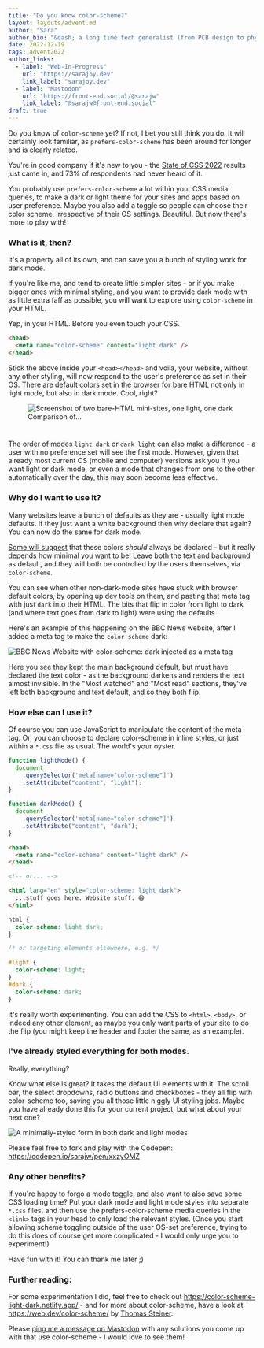 ```yaml
---
title: "Do you know color-scheme?"
layout: layouts/advent.md
author: "Sara"
author_bio: "&dash; a long time tech generalist (from PCB design to physics teacher to time-lapse video making) who has recently chosen to specialise in front end development."
date: 2022-12-19
tags: advent2022
author_links:
  - label: "Web-In-Progress"
    url: "https://sarajoy.dev"
    link_label: "sarajoy.dev"
  - label: "Mastodon"
    url: "https://front-end.social/@sarajw"
    link_label: "@sarajw@front-end.social"
draft: true
---
```

Do you know of `color-scheme` yet? If not, I bet you still think you do. It will certainly look familiar, as `prefers-color-scheme` has been around for longer and is clearly related.

You're in good company if it's new to you - the [State of CSS 2022](https://2022.stateofcss.com/en-US/features/accessibility/#color_scheme) results just came in, and 73% of respondents had never heard of it.

You probably use `prefers-color-scheme` a lot within your CSS media queries, to make a dark or light theme for your sites and apps based on user preference. Maybe you also add a toggle so people can choose their color scheme, irrespective of their OS settings. Beautiful. But now there's more to play with!

### What is it, then?

It's a property all of its own, and can save you a bunch of styling work for dark mode.

If you're like me, and tend to create little simpler sites - or if you make bigger ones with minimal styling, and you want to provide dark mode with as little extra faff as possible, you will want to explore using `color-scheme` in your HTML.

Yep, in your HTML. Before you even touch your CSS.

```html
<head>
  <meta name="color-scheme" content="light dark" />
</head>
```

Stick the above inside your `<head></head>` and voila, your website, without any other styling, will now respond to the user's preference as set in their OS. There are default colors set in the browser for bare HTML not only in light mode, but also in dark mode. Cool, right?

<!-- MM: Which user preference? -->

<figure style="margin-bottom: 2.4rem">
<img src="/images/advent2022/19/bare-html.png" alt="Screenshot of two bare-HTML mini-sites, one light, one dark" loading="lazy">
<figcaption>Comparison of…</figcaption>
</figure>
<!-- MM: Please add a caption -->

The order of modes `light dark` or `dark light` can also make a difference - a user with no preference set will see the first mode. However, given that already most current OS (mobile and computer) versions ask you if you want light or dark mode, or even a mode that changes from one to the other automatically over the day, this may soon become less effective.

### Why do I want to use it?

Many websites leave a bunch of defaults as they are - usually light mode defaults. If they just want a white background then why declare that again? You can now do the same for dark mode.

[Some will suggest](https://dev.to/bcalou/why-you-should-always-set-a-background-color-2gb1) that these colors _should_ always be declared - but it really depends how minimal you want to be! Leave both the text and background as default, and they will both be controlled by the users themselves, via `color-scheme`.

You can see when other non-dark-mode sites have stuck with browser default colors, by opening up dev tools on them, and pasting that meta tag with just `dark` into their HTML. The bits that flip in color from light to dark (and where text goes from dark to light) were using the defaults.

Here's an example of this happening on the BBC News website, after I added a meta tag to make the `color-scheme` dark:

<img src="/images/advent2022/19/bbc-news.png" alt="BBC News Website with color-scheme: dark injected as a meta tag" loading="lazy">


Here you see they kept the main background default, but must have declared the text color - as the background darkens and renders the text almost invisible. In the "Most watched" and "Most read" sections, they've left both background and text default, and so they both flip.

### How else can I use it?

Of course you can use JavaScript to manipulate the content of the meta tag. Or, you can choose to declare color-scheme in inline styles, or just within a `*.css` file as usual. The world's your oyster.

<!-- MM: Okay, I didn't know about the CSS property either. An additional sentence that introduces the property quickly could be useful. Something like “An alternative to using the meta tag is… "-->

```js
function lightMode() {
  document
    .querySelector('meta[name="color-scheme"]')
    .setAttribute("content", "light");
}

function darkMode() {
  document
    .querySelector('meta[name="color-scheme"]')
    .setAttribute("content", "dark");
}
```

```html
<head>
  <meta name="color-scheme" content="light dark" />
</head>

<!-- or... -->

<html lang="en" style="color-scheme: light dark">
  ...stuff goes here. Website stuff. 😆
</html>
```
<!-- MM: Why would I use inline styles for that? If there's no particular reason, please consider removing that. -->

<!-- MM: What happens if I do both, meta and css? which one wins, CSS or HTML? -->

```css
html {
  color-scheme: light dark;
}

/* or targeting elements elsewhere, e.g. */

#light {
  color-scheme: light;
}
#dark {
  color-scheme: dark;
}
```

It's really worth experimenting. You can add the CSS to `<html>`, `<body>`, or indeed any other element, as maybe you only want parts of your site to do the flip (you might keep the header and footer the same, as an example).

### I've already styled everything for both modes.

Really, everything?

Know what else is great? It takes the default UI elements with it. The scroll bar, the select dropdowns, radio buttons and checkboxes - they all flip with color-scheme too, saving you all those little niggly UI styling jobs. Maybe you have already done this for your current project, but what about your next one?

<img src="/images/advent2022/19/codepen.png" alt="A minimally-styled form in both dark and light modes" loading="lazy">

Please feel free to fork and play with the Codepen: https://codepen.io/sarajw/pen/xxzyOMZ

### Any other benefits?

If you're happy to forgo a mode toggle, and also want to also save some CSS loading time? Put your dark mode and light mode styles into separate `*.css` files, and then use the prefers-color-scheme media queries in the `<link>` tags in your head to only load the relevant styles. (Once you start allowing scheme toggling outside of the user OS-set preference, trying to do this does of course get more complicated - I would only urge you to experiment!)

<!-- MM: Code sample please. -->

Have fun with it! You can thank me later ;)

### Further reading:

For some experimentation I did, feel free to check out https://color-scheme-light-dark.netlify.app/ - and for more about color-scheme, have a look at https://web.dev/color-scheme/ by [Thomas Steiner](https://toot.cafe/@tomayac).

Please [ping me a message on Mastodon](https://front-end.social/@sarajw) with any solutions you come up with that use color-scheme - I would love to see them!
